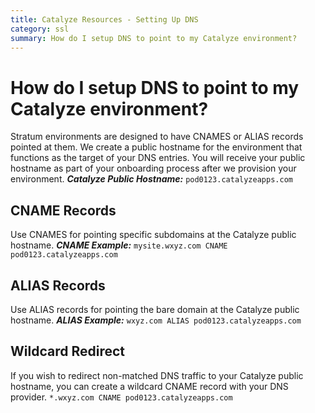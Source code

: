 ```yaml
---
title: Catalyze Resources - Setting Up DNS
category: ssl
summary: How do I setup DNS to point to my Catalyze environment?
---
```


# How do I setup DNS to point to my Catalyze environment?

Stratum environments are designed to have CNAMES or ALIAS records pointed at them. We create a public hostname for the environment that functions as the target of your DNS entries. You will receive your public hostname as part of your onboarding process after we provision your environment. ***Catalyze Public Hostname:*** `pod0123.catalyzeapps.com`

## CNAME Records

Use CNAMES for pointing specific subdomains at the Catalyze public hostname. ***CNAME Example:*** `mysite.wxyz.com CNAME pod0123.catalyzeapps.com`

## ALIAS Records

Use ALIAS records for pointing the bare domain at the Catalyze public hostname. ***ALIAS Example:*** `wxyz.com ALIAS pod0123.catalyzeapps.com`

## Wildcard Redirect

If you wish to redirect non-matched DNS traffic to your Catalyze public hostname, you can create a wildcard CNAME record with your DNS provider. `*.wxyz.com CNAME pod0123.catalyzeapps.com`
